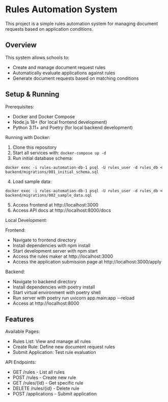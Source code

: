 # Rules Automation System

This project is a simple rules automation system for managing document requests based on application conditions.

## Overview

This system allows schools to:
- Create and manage document request rules
- Automatically evaluate applications against rules
- Generate document requests based on matching conditions

## Setup & Running

Prerequisites:
- Docker and Docker Compose
- Node.js 18+ (for local frontend development)
- Python 3.11+ and Poetry (for local backend development)

Running with Docker:
1. Clone this repository
2. Start all services with: `docker-compose up -d`
3. Run initial database schema:    
```shell
docker exec -i rules-automation-db-1 psql -U rules_user -d rules_db < backend/migrations/001_initial_schema.sql
  ```
4. Load sample data:    
```shell
docker exec -i rules-automation-db-1 psql -U rules_user -d rules_db < backend/migrations/002_sample_data.sql
```

5. Access frontend at http://localhost:3000
6. Access API docs at http://localhost:8000/docs

Local Development:

Frontend:
- Navigate to frontend directory
- Install dependencies with npm install
- Start development server with npm start
- Access the rules maker at http://localhost:3000
- Access the application submission page at http://localhost:3000/apply

Backend:
- Navigate to backend directory
- Install dependencies with poetry install
- Start virtual environment with poetry shell
- Run server with poetry run uvicorn app.main:app --reload
- Access at http://localhost:8000

## Features

Available Pages:
- Rules List: View and manage all rules
- Create Rule: Define new document request rules
- Submit Application: Test rule evaluation

API Endpoints:
- GET /rules - List all rules
- POST /rules - Create new rule
- GET /rules/{id} - Get specific rule
- DELETE /rules/{id} - Delete rule
- POST /applications - Submit application
